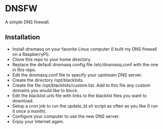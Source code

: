 # DNSFW
A simple DNS firewall.

## Installation

* Install dnsmasq on your favorite Linux computer (I built my DNS firewall on a RaspberryPi).
* Clone this repo to your home directory.
* Replace the default dnsmasq config file /etc/dnsmasq.conf with the one in this repo.
* Edit the dnsmasq.conf file to specify your upstream DNS server.
* Create the directory /opt/blacklists.
* Create the file /opt/blacklists/custom.list. Add to this file any custom domains you would like to block.
* Edit the blacklist.urls file with links to the blacklist files you want to download.
* Setup a cron job to run the update_bl.sh script as often as you like (I run it once a month).
* Configure your computer to use the new DNS server.
* Enjoy your Internet again.
